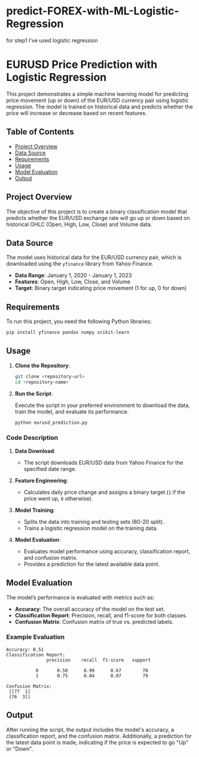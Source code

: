 # predict-FOREX-with-ML-Logistic-Regression
for step1 I've used logistic regression 

# EURUSD Price Prediction with Logistic Regression

This project demonstrates a simple machine learning model for predicting price movement (up or down) of the EUR/USD currency pair using logistic regression. The model is trained on historical data and predicts whether the price will increase or decrease based on recent features.

## Table of Contents

- [Project Overview](#project-overview)
- [Data Source](#data-source)
- [Requirements](#requirements)
- [Usage](#usage)
- [Model Evaluation](#model-evaluation)
- [Output](#output)

## Project Overview

The objective of this project is to create a binary classification model that predicts whether the EUR/USD exchange rate will go up or down based on historical OHLC (Open, High, Low, Close) and Volume data.

## Data Source

The model uses historical data for the EUR/USD currency pair, which is downloaded using the `yfinance` library from Yahoo Finance.

- **Data Range**: January 1, 2020 - January 1, 2023
- **Features**: Open, High, Low, Close, and Volume
- **Target**: Binary target indicating price movement (1 for up, 0 for down)

## Requirements

To run this project, you need the following Python libraries:

```bash
pip install yfinance pandas numpy scikit-learn
```

## Usage

1. **Clone the Repository**:

   ```bash
   git clone <repository-url>
   cd <repository-name>
   ```

2. **Run the Script**:

   Execute the script in your preferred environment to download the data, train the model, and evaluate its performance.

   ```python
   python eurusd_prediction.py
   ```

### Code Description

1. **Data Download**:
   - The script downloads EUR/USD data from Yahoo Finance for the specified date range.

2. **Feature Engineering**:
   - Calculates daily price change and assigns a binary target (`1` if the price went up, `0` otherwise).

3. **Model Training**:
   - Splits the data into training and testing sets (80-20 split).
   - Trains a logistic regression model on the training data.

4. **Model Evaluation**:
   - Evaluates model performance using accuracy, classification report, and confusion matrix.
   - Provides a prediction for the latest available data point.

## Model Evaluation

The model’s performance is evaluated with metrics such as:

- **Accuracy**: The overall accuracy of the model on the test set.
- **Classification Report**: Precision, recall, and f1-score for both classes.
- **Confusion Matrix**: Confusion matrix of true vs. predicted labels.

### Example Evaluation

```
Accuracy: 0.51
Classification Report:
               precision    recall  f1-score   support

           0       0.50      0.99      0.67        78
           1       0.75      0.04      0.07        79

Confusion Matrix:
 [[77  1]
 [76  3]]
```

## Output

After running the script, the output includes the model's accuracy, a classification report, and the confusion matrix. Additionally, a prediction for the latest data point is made, indicating if the price is expected to go "Up" or "Down".



